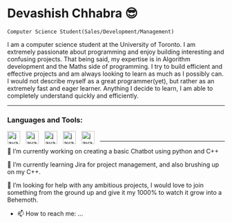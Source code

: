 # Devashish Chhabra 😎

`Computer Science Student(Sales/Development/Management)`

I am a computer science student at the University of Toronto. I am extremely passionate about programming and enjoy building interesting and confusing projects. That being said, my expertise is in Algorithm development and the Maths side of programming. I try to build efficient and effective projects and am always looking to learn as much as I possibly can. I would not describe myself as a great programmer(yet), but rather as an extremely fast and eager learner. Anything I decide to learn, I am able to completely understand quickly and efficiently.

---

### Languages and Tools: 


  <img align = "left" alt = "java" width = "30px" style = "padding-right:10px" src="https://cdn.jsdelivr.net/gh/devicons/devicon/icons/python/python-original.svg" />
  <img align = "left" alt = "java" width = "30px" style = "padding-right:10px" src="https://cdn.jsdelivr.net/gh/devicons/devicon/icons/c/c-original.svg" />           <img align = "left" alt = "java" width = "30px" style = "padding-right:10px" src="https://cdn.jsdelivr.net/gh/devicons/devicon/icons/java/java-original-wordmark.svg" />
<img align = "left" alt = "java" width = "30px" style = "padding-right:10px" src="https://cdn.jsdelivr.net/gh/devicons/devicon/icons/mysql/mysql-original-wordmark.svg" />

 <img align = "left" alt = "java" width = "30px" style = "padding-right:10px" src="https://cdn.jsdelivr.net/gh/devicons/devicon/icons/javascript/javascript-original.svg" />
 
 #
---
          
          
          

🔭 I’m currently working on creating a basic Chatbot using python and C++

🌱 I’m currently learning Jira for project management, and also brushing up on my C++.


🤔 I’m looking for help with any ambitious projects, I would love to join something from the ground up and give it my 1000% to watch it grow into a Behemoth.


- 📫 How to reach me: ...


